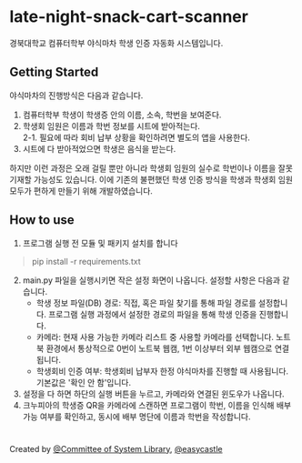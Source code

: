 # late-night-snack-cart-scanner

경북대학교 컴퓨터학부 야식마차 학생 인증 자동화 시스템입니다.

## Getting Started

야식마차의 진행방식은 다음과 같습니다.

1. 컴퓨터학부 학생이 학생증 안의 이름, 소속, 학번을 보여준다.
2. 학생회 임원은 이름과 학번 정보를 시트에 받아적는다.  
    2-1. 필요에 따라 회비 납부 상황을 확인하려면 별도의 앱을 사용한다.
3. 시트에 다 받아적었으면 학생은 음식을 받는다.

하지만 이런 과정은 오래 걸릴 뿐만 아니라 학생회 임원의 실수로 학번이나 이름을 잘못 기재할 가능성도 있습니다.
이에 기존의 불편했던 학생 인증 방식을 학생과 학생회 임원 모두가 편하게 만들기 위해 개발하였습니다.

## How to use

1. 프로그램 실행 전 모듈 및 패키지 설치를 합니다
> pip install -r requirements.txt
2. main.py 파일을 실행시키면 작은 설정 화면이 나옵니다. 설정할 사항은 다음과 같습니다.
   - 학생 정보 파일(DB) 경로: 직접, 혹은 파일 찾기를 통해 파일 경로를 설정합니다. 프로그램 실행 과정에서 설정한 경로의 파일을 통해 학생 인증을 진행합니다.
   - 카메라: 현재 사용 가능한 카메라 리스트 중 사용할 카메라를 선택합니다. 노트북 환경에서 통상적으로 0번이 노트북 웹캠, 1번 이상부터 외부 웹캠으로 연결됩니다.
   - 학생회비 인증 여부: 학생회비 납부자 한정 야식마차를 진행할 때 사용됩니다. 기본값은 '확인 안 함'입니다.
3. 설정을 다 하면 하단의 실행 버튼을 누르고, 카메라와 연결된 윈도우가 나옵니다.
4. 크누피아의 학생증 QR을 카메라에 스캔하면 프로그램이 학번, 이름을 인식해 배부 가능 여부를 확인하고, 동시에 배부 명단에 이름과 학번을 작성합니다.
   
#
Created by [@Committee of System Library](https://github.com/Committee-of-System-Library), [@easycastle](https://github.com/easycastle)